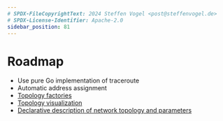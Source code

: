 ```yaml
---
# SPDX-FileCopyrightText: 2024 Steffen Vogel <post@steffenvogel.de>
# SPDX-License-Identifier: Apache-2.0
sidebar_position: 81
---
```


# Roadmap

-   Use pure Go implementation of traceroute
-   Automatic address assignment
-   [Topology factories](./factories.md)
-   [Topology visualization](./visualization.md)
-   [Declarative description of network topology and parameters](./declarative.md)
